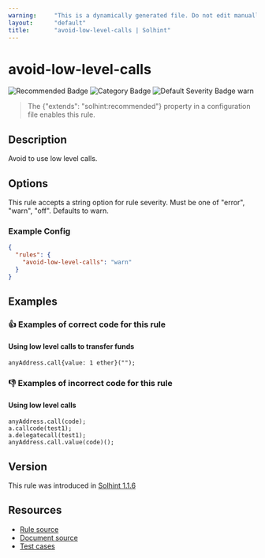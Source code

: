 ```yaml
---
warning:     "This is a dynamically generated file. Do not edit manually."
layout:      "default"
title:       "avoid-low-level-calls | Solhint"
---
```


# avoid-low-level-calls
![Recommended Badge](https://img.shields.io/badge/-Recommended-brightgreen)
![Category Badge](https://img.shields.io/badge/-Security%20Rules-informational)
![Default Severity Badge warn](https://img.shields.io/badge/Default%20Severity-warn-yellow)
> The {"extends": "solhint:recommended"} property in a configuration file enables this rule.


## Description
Avoid to use low level calls.

## Options
This rule accepts a string option for rule severity. Must be one of "error", "warn", "off". Defaults to warn.

### Example Config
```json
{
  "rules": {
    "avoid-low-level-calls": "warn"
  }
}
```


## Examples
### 👍 Examples of **correct** code for this rule

#### Using low level calls to transfer funds

```solidity
anyAddress.call{value: 1 ether}("");
```

### 👎 Examples of **incorrect** code for this rule

#### Using low level calls

```solidity
anyAddress.call(code);
a.callcode(test1);
a.delegatecall(test1);
anyAddress.call.value(code)();
```

## Version
This rule was introduced in [Solhint 1.1.6](https://github.com/protofire/solhint/blob/v1.1.6)

## Resources
- [Rule source](https://github.com/protofire/solhint/blob/master/lib/rules/security/avoid-low-level-calls.js)
- [Document source](https://github.com/protofire/solhint/blob/master/docs/rules/security/avoid-low-level-calls.md)
- [Test cases](https://github.com/protofire/solhint/blob/master/test/rules/security/avoid-low-level-calls.js)
